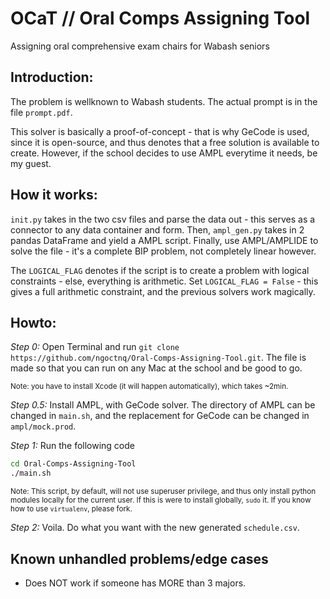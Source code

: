 # OCaT // Oral Comps Assigning Tool
Assigning oral comprehensive exam chairs for Wabash seniors

## Introduction:
The problem is wellknown to Wabash students. The actual prompt is in the file `prompt.pdf`.

This solver is basically a proof-of-concept - that is why GeCode is used, since it is open-source, and thus denotes that a free solution is available to create. However, if the school decides to use AMPL everytime it needs, be my guest.

## How it works:
`init.py` takes in the two csv files and parse the data out - this serves as a connector to any data container and form. Then, `ampl_gen.py` takes in 2 pandas DataFrame and yield a AMPL script. Finally, use AMPL/AMPLIDE to solve the file - it's a complete BIP problem, not completely linear however.

The `LOGICAL_FLAG` denotes if the script is to create a problem with logical constraints - else, everything is arithmetic. Set `LOGICAL_FLAG = False` - this gives a full arithmetic constraint, and the previous solvers work magically.

## Howto:
<i>Step 0:</i> Open Terminal and run `git clone https://github.com/ngoctnq/Oral-Comps-Assigning-Tool.git`. The file is made so that you can run on any Mac at the school and be good to go.

<sub>Note: you have to install Xcode (it will happen automatically), which takes ~2min.</sub>

<i> Step 0.5:</i> Install AMPL, with GeCode solver. The directory of AMPL can be changed in `main.sh`, and the replacement for GeCode can be changed in `ampl/mock.prod`.

<i>Step 1:</i> Run the following code

```bash
cd Oral-Comps-Assigning-Tool
./main.sh
```
<sub>Note: This script, by default, will not use superuser privilege, and thus only install python modules locally for the current user. If this is were to install globally, `sudo` it. If you know how to use `virtualenv`, please fork.</sub>

<i> Step 2:</i>
Voila. Do what you want with the new generated `schedule.csv`.

## Known unhandled problems/edge cases
- Does NOT work if someone has MORE than 3 majors.